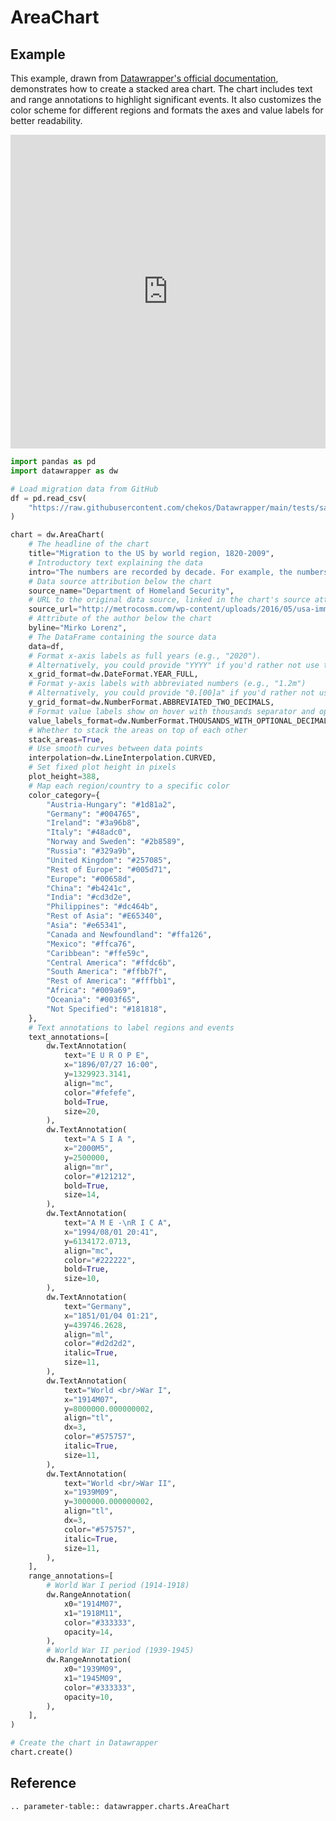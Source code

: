 # AreaChart

## Example

This example, drawn from [Datawrapper's official documentation](https://www.datawrapper.de/charts/area), demonstrates how to create a stacked area chart. The chart includes text and range annotations to highlight significant events. It also customizes the color scheme for different regions and formats the axes and value labels for better readability.

<iframe title="Migration to the US by world region, 1820-2009" aria-label="Interactive area chart" id="datawrapper-chart-HFvPh" src="https://datawrapper.dwcdn.net/HFvPh/10/" scrolling="no" frameborder="0" style="width: 0; min-width: 100% !important; border: none;" height="502" data-external="1"></iframe><script type="text/javascript">!function(){"use strict";window.addEventListener("message",(function(a){if(void 0!==a.data["datawrapper-height"]){var e=document.querySelectorAll("iframe");for(var t in a.data["datawrapper-height"])for(var r=0;r<e.length;r++)if(e[r].contentWindow===a.source){var i=a.data["datawrapper-height"][t]+"px";e[r].style.height=i}}}))}();
</script>

```python
import pandas as pd
import datawrapper as dw

# Load migration data from GitHub
df = pd.read_csv(
    "https://raw.githubusercontent.com/chekos/Datawrapper/main/tests/samples/area/migration.csv"
)

chart = dw.AreaChart(
    # The headline of the chart
    title="Migration to the US by world region, 1820-2009",
    # Introductory text explaining the data
    intro="The numbers are recorded by decade. For example, the numbers recorded for 1905 tell us the number of immigrants between 1900 and 1910.",
    # Data source attribution below the chart
    source_name="Department of Homeland Security",
    # URL to the original data source, linked in the chart's source attribution
    source_url="http://metrocosm.com/wp-content/uploads/2016/05/usa-immigration-data.xlsx",
    # Attribute of the author below the chart
    byline="Mirko Lorenz",
    # The DataFrame containing the source data
    data=df,
    # Format x-axis labels as full years (e.g., "2020").
    # Alternatively, you could provide "YYYY" if you'd rather not use the DateFormat enum.
    x_grid_format=dw.DateFormat.YEAR_FULL,
    # Format y-axis labels with abbreviated numbers (e.g., "1.2m")
    # Alternatively, you could provide "0.[00]a" if you'd rather not use the NumberFormat enum.
    y_grid_format=dw.NumberFormat.ABBREVIATED_TWO_DECIMALS,
    # Format value labels show on hover with thousands separator and optional decimals
    value_labels_format=dw.NumberFormat.THOUSANDS_WITH_OPTIONAL_DECIMALS,
    # Whether to stack the areas on top of each other
    stack_areas=True,
    # Use smooth curves between data points
    interpolation=dw.LineInterpolation.CURVED,
    # Set fixed plot height in pixels
    plot_height=388,
    # Map each region/country to a specific color
    color_category={
        "Austria-Hungary": "#1d81a2",
        "Germany": "#004765",
        "Ireland": "#3a96b8",
        "Italy": "#48adc0",
        "Norway and Sweden": "#2b8589",
        "Russia": "#329a9b",
        "United Kingdom": "#257085",
        "Rest of Europe": "#005d71",
        "Europe": "#00658d",
        "China": "#b4241c",
        "India": "#cd3d2e",
        "Philippines": "#dc464b",
        "Rest of Asia": "#E65340",
        "Asia": "#e65341",
        "Canada and Newfoundland": "#ffa126",
        "Mexico": "#ffca76",
        "Caribbean": "#ffe59c",
        "Central America": "#ffdc6b",
        "South America": "#ffbb7f",
        "Rest of America": "#fffbb1",
        "Africa": "#009a69",
        "Oceania": "#003f65",
        "Not Specified": "#181818",
    },
    # Text annotations to label regions and events
    text_annotations=[
        dw.TextAnnotation(
            text="E U R O P E",
            x="1896/07/27 16:00",
            y=1329923.3141,
            align="mc",
            color="#fefefe",
            bold=True,
            size=20,
        ),
        dw.TextAnnotation(
            text="A S I A ",
            x="2000M5",
            y=2500000,
            align="mr",
            color="#121212",
            bold=True,
            size=14,
        ),
        dw.TextAnnotation(
            text="A M E -\nR I C A",
            x="1994/08/01 20:41",
            y=6134172.0713,
            align="mc",
            color="#222222",
            bold=True,
            size=10,
        ),
        dw.TextAnnotation(
            text="Germany",
            x="1851/01/04 01:21",
            y=439746.2628,
            align="ml",
            color="#d2d2d2",
            italic=True,
            size=11,
        ),
        dw.TextAnnotation(
            text="World <br/>War I",
            x="1914M07",
            y=8000000.000000002,
            align="tl",
            dx=3,
            color="#575757",
            italic=True,
            size=11,
        ),
        dw.TextAnnotation(
            text="World <br/>War II",
            x="1939M09",
            y=3000000.000000002,
            align="tl",
            dx=3,
            color="#575757",
            italic=True,
            size=11,
        ),
    ],
    range_annotations=[
        # World War I period (1914-1918)
        dw.RangeAnnotation(
            x0="1914M07",
            x1="1918M11",
            color="#333333",
            opacity=14,
        ),
        # World War II period (1939-1945)
        dw.RangeAnnotation(
            x0="1939M09",
            x1="1945M09",
            color="#333333",
            opacity=10,
        ),
    ],
)

# Create the chart in Datawrapper
chart.create()
```

## Reference

```{eval-rst}
.. parameter-table:: datawrapper.charts.AreaChart

